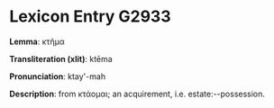 # Lexicon Entry G2933

**Lemma**: κτῆμα

**Transliteration (xlit)**: ktēma

**Pronunciation**: ktay'-mah

**Description**:
from κτάομαι; an acquirement, i.e. estate:--possession.
